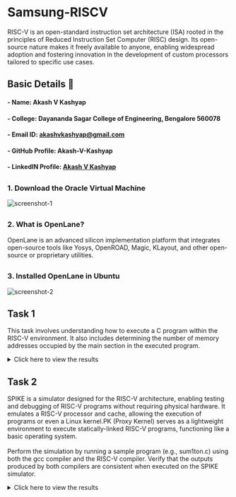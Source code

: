 # Samsung-RISCV
RISC-V is an open-standard instruction set architecture (ISA) rooted in the principles of Reduced Instruction Set Computer (RISC) design. Its open-source nature makes it freely available to anyone, enabling widespread adoption and fostering innovation in the development of custom processors tailored to specific use cases.

## Basic Details 🚀
#### -  Name: Akash V Kashyap
#### - College: Dayananda Sagar College of Engineering, Bengalore 560078
#### - Email ID: akashvkashyap@gmail.com
#### - GitHub Profile: Akash-V-Kashyap
#### - LinkedIN Profile: [Akash V Kashyap](https://www.linkedin.com/in/akash-v-kashyap-336003261/)

## 
### 1. Download the Oracle Virtual Machine
![screenshot-1](https://github.com/user-attachments/assets/dd7eed6f-afc5-4a4d-9d28-5c94b033e330)

##
### 2. What is OpenLane?
OpenLane is an advanced silicon implementation platform that integrates open-source tools like Yosys, OpenROAD, Magic, KLayout, and other open-source or proprietary utilities.

##
### 3. Installed OpenLane in Ubuntu
![screenshot-2](https://github.com/user-attachments/assets/29ba59cc-6836-481a-8b53-2b7bec2e71c7)
##
## Task 1
This task involves understanding how to execute a C program within the RISC-V environment. It also includes determining the number of memory addresses occupied by the main section in the executed program.
<details> <summary>Click here to view the results</summary>

##
### Step-1: Sample C Program Code:
```c
#include <stdio.h>
int main() {
  	int i, sum = 0, n = 5;
  	for (i=1; i <= n; ++i) {
  	sum += i;
  	}
  	printf("Sum of numbers from 1 to %d is %d\n", n, sum);
  	return 0;
}
```
![screenshot-3](https://github.com/user-attachments/assets/610236e6-1d2c-4464-8e67-16aff8e5422e)

##
### Step-2: Compilation and Result
![screenshot-4](https://github.com/user-attachments/assets/06afcca1-f39b-4521-902d-7f3ca5bbfe7b)

##
### Step-3: Identifying the Main Section
![screenshot-5](https://github.com/user-attachments/assets/42f6541c-4816-437a-9eb6-b9717d51f325)

##
### Step-4: Calculate the Total Addresses
![screenshot-6](https://github.com/user-attachments/assets/f3ca4b90-454f-432c-8f15-80ae0b8ca3d5)
</details>

##
## Task 2
SPIKE is a simulator designed for the RISC-V architecture, enabling testing and debugging of RISC-V programs without requiring physical hardware. It emulates a RISC-V processor and cache, allowing the execution of programs or even a Linux kernel.PK (Proxy Kernel) serves as a lightweight environment to execute statically-linked RISC-V programs, functioning like a basic operating system. <br>
<br>
Perform the simulation by running a sample program (e.g., sum1ton.c) using both the gcc compiler and the RISC-V compiler. Verify that the outputs produced by both compilers are consistent when executed on the SPIKE simulator.
<details> <summary>Click here to view the results</summary>

##
### 1. Objective
To analyze the impact of -O1 and -Ofast optimization levels on a simple C program by compiling it with RISC-V GCC, simulating it using SPIKE, and comparing the generated RISC-V object dumps with performance observations.

##
### 2. Setup
#### 1. Spike Simulator:

- Command: `spike -d pk`
- Function: Simulates the RISC-V environment in debugging mode, providing detailed execution insights.

#### 2. Optimization Levels:

- `-O1`: Balanced optimizations for performance and stability.
- `-Ofast`: Aggressive optimizations focused on speed, potentially at the expense of strict correctness.

##
### 3. Process
#### 1. Program:
A simple C program was written to add two integers and print the result.
#### C Code Used:
```c
#include <stdio.h>
int main() {
  	int i, sum = 0, n = 100;
  	for (i=1; i <= n; ++i) {
  	sum += i;
  	}
  	printf("Sum of numbers from 1 to %d is %d\n", n, sum);
  	return 0;
}
```

#### 2. Compilation:
- Compiler: RISC-V GCC (`riscv64-unknown-elf-gcc`)
- Optimization levels: `-O1` and `-Ofast`.
- Build Automation: A Makefile was used to streamline compilation.

#### 3. Object Dump:
- Tool: `riscv64-unknown-elf-objdump`
- Purpose: Analyze and compare machine code generated by different optimization levels.

#### 4. Simulation:
- Tool: SPIKE
- Purpose: Emulate program execution and evaluate performance across optimization levels.

##
### Insights
#### 1. Optimization Levels:
- `-O1` applies fundamental optimizations, ensuring a balance between execution speed and reliability.
- `-Ofast` leverages advanced optimizations to enhance performance, potentially trading off strict compliance.

#### 2. Simulation Benefits:
- Provides detailed execution analysis without requiring physical RISC-V hardware.
- Facilitates a deeper understanding of how optimization affects performance and code structure.

##
### Step-1: Compilation and Executing the Program
#### C Code Used:
```c
#include <stdio.h>
int main() {
  	int i, sum = 0, n = 100;
  	for (i=1; i <= n; ++i) {
  	sum += i;
  	}
  	printf("Sum of numbers from 1 to %d is %d\n", n, sum);
  	return 0;
}
```
#### Commands:
 ```bash
  cat sum1ton.c
  gcc sum1ton.c
  ./a.out
  ```

![Screenshot-7](https://github.com/user-attachments/assets/b264661a-2d64-42ae-8a06-167aedcdf39c)

##
### Step-2: Compilation with Optimization Level -O1 and Generating an Object Dump
#### Commands:
```bash
riscv64-unknown-elf-gcc -O1 -mabi=lp64 -march=rv64i -o sum1ton.o sum1ton.c
riscv64-unknown-elf-objdump -d sum1ton.o | less
```
![Screenshot-8](https://github.com/user-attachments/assets/898822e6-e8e5-4701-9191-b5a83205a0d4)

##
### Step-3: Executing the Program with SPIKE Debugger for -O1 Optimization Level
#### Commands:
```bash
spike -d pk sum1ton.o
```
![Screenshot-9](https://github.com/user-attachments/assets/ecf9c5ba-8679-484c-826f-8494a1c674dc)

##
### Step-4: Compilation with Optimization Level -Ofast and Generating an Object Dump
#### Commands:
```bash
riscv64-unknown-elf-gcc -Ofast -mabi=lp64 -march=rv64i -o sum1ton.o sum1ton.c
riscv64-unknown-elf-objdump -d sum1ton.o | less
```
![Screenshot-10](https://github.com/user-attachments/assets/89752a95-8c76-4872-a572-356a31e124cd)

##
### Step-5: Executing the Program with SPIKE Debugger for -Ofast Optimization Level
#### Commands:
```bash
spike -d pk sum1ton.o
```
![Screenshot-11](https://github.com/user-attachments/assets/16ea5456-ee99-4a5a-b26a-344462faeb2d)
</details>
